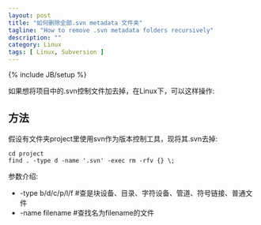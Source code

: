```yaml
---
layout: post
title: "如何删除全部.svn metadata 文件夹"
tagline: "How to remove .svn metadata folders recursively"
description: ""
category: Linux
tags: [ Linux, Subversion ]
---
```

{% include JB/setup %}

如果想将项目中的.svn控制文件加去掉，在Linux下，可以这样操作:

## 方法

假设有文件夹project里使用svn作为版本控制工具，现将其.svn去掉:

	cd project
	find . -type d -name '.svn' -exec rm -rfv {} \;


参数介绍:

* -type b/d/c/p/l/f #查是块设备、目录、字符设备、管道、符号链接、普通文件
* -name filename #查找名为filename的文件
